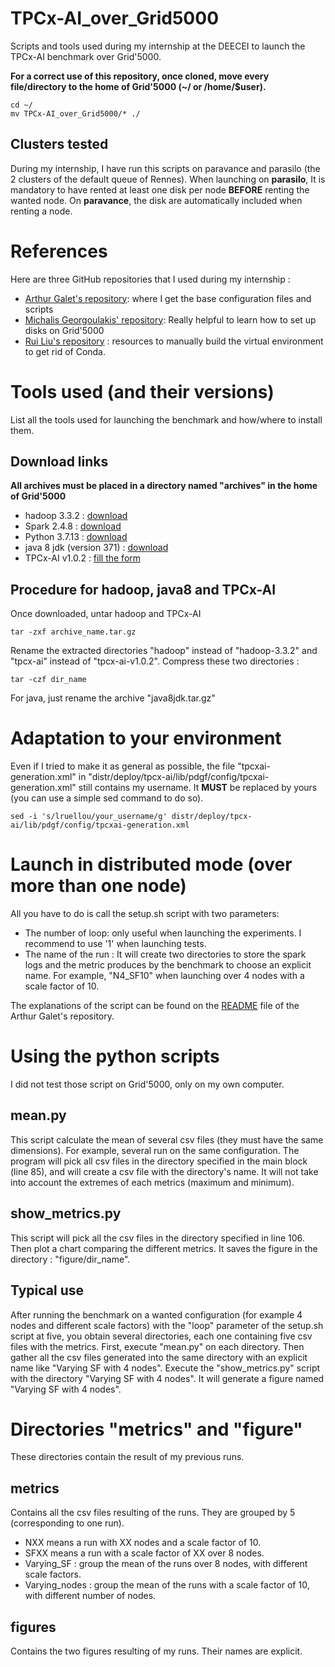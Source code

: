 # TPCx-AI_over_Grid5000
Scripts and tools used during my internship at the DEECEI to launch the TPCx-AI benchmark over Grid'5000.

**For a correct use of this repository, once cloned, move every file/directory to the home of Grid'5000 (~/ or /home/$user).**
```
cd ~/
mv TPCx-AI_over_Grid5000/* ./
```

## Clusters tested
During my internship, I have run this scripts on paravance and parasilo (the 2 clusters of the default queue of Rennes).
When launching on **parasilo**, It is mandatory to have rented at least one disk per node **BEFORE** renting the wanted node.
On **paravance**, the disk are automatically included when renting a node.

# References
Here are three GitHub repositories that I used during my internship :
- [Arthur Galet's repository](https://github.com/ArthurGalet/tpcx-ai-grid5000): where I get the base configuration files and scripts
- [Michalis Georgoulakis' repository](https://github.com/mikegeo98/Grid-5000-TPC-H-over-HDFS-Spark): Really helpful to learn how to set up disks on Grid'5000
- [Rui Liu's repository](https://github.com/csruiliu/tpcxai-supplement/) : resources to manually build the virtual environment to get rid of Conda.

# Tools used (and their versions)
List all the tools used for launching the benchmark and how/where to install them.

## Download links
**All archives must be placed in a directory named "archives" in the home of Grid'5000**
- hadoop 3.3.2 : [download](https://archive.apache.org/dist/hadoop/common/hadoop-3.2.2/hadoop-3.2.2.tar.gz)
- Spark 2.4.8 : [download](https://archive.apache.org/dist/spark/spark-2.4.8/spark-2.4.8.tgz)
- Python 3.7.13 : [download](https://www.python.org/ftp/python/3.7.17/Python-3.7.17.tgz)
- java 8 jdk (version 371) : [download](https://javadl.oracle.com/webapps/download/AutoDL?BundleId=248219_ce59cff5c23f4e2eaf4e778a117d4c5b)
- TPCx-AI v1.0.2 : [fill the form](https://www.tpc.org/TPC_Documents_Current_Versions/download_programs/tools-download-request5.asp?bm_type=TPCX-AI&bm_vers=1.0.2&mode=CURRENT-ONLY)

## Procedure for hadoop, java8 and TPCx-AI
Once downloaded, untar hadoop and TPCx-AI
```
tar -zxf archive_name.tar.gz
```
Rename the extracted directories "hadoop" instead of "hadoop-3.3.2" and "tpcx-ai" instead of "tpcx-ai-v1.0.2".
Compress these two directories :
```
tar -czf dir_name
```
For java, just rename the archive "java8jdk.tar.gz"

# Adaptation to your environment
Even if I tried to make it as general as possible, the file "tpcxai-generation.xml" in "distr/deploy/tpcx-ai/lib/pdgf/config/tpcxai-generation.xml" still contains my username. It **MUST** be replaced by yours (you can use a simple sed command to do so).
```
sed -i 's/lruellou/your_username/g' distr/deploy/tpcx-ai/lib/pdgf/config/tpcxai-generation.xml
```

# Launch in distributed mode (over more than one node)
All you have to do is call the setup.sh script with two parameters:
- The number of loop: only useful when launching the experiments. I recommend to use '1' when launching tests.
- The name of the run : It will create two directories to store the spark logs and the metric produces by the benchmark to choose an explicit name. For example, "N4_SF10" when launching over 4 nodes with a scale factor of 10.

The explanations of the script can be found on the [README](https://github.com/ArthurGalet/tpcx-ai-grid5000#readme) file of the Arthur Galet's repository.

# Using the python scripts
I did not test those script on Grid'5000, only on my own computer.

## mean.py
This script calculate the mean of several csv files (they must have the same dimensions). For example, several run on the same configuration. The program will pick all csv files in the directory specified in the main block (line 85), and will create a csv file with the directory's name.
It will not take into account the extremes of each metrics (maximum and minimum).

## show_metrics.py
This script will pick all the csv files in the directory specified in line 106. Then plot a chart comparing the different metrics. It saves the figure in the directory : "figure/dir_name".

## Typical use
After running the benchmark on a wanted configuration (for example 4 nodes and different scale factors) with the "loop" parameter of the setup.sh script at five, you obtain several directories, each one containing five csv files with the metrics.
First, execute "mean.py" on each directory. Then gather all the csv files generated into the same directory with an explicit name like "Varying SF with 4 nodes".
Execute the "show_metrics.py" script with the directory "Varying SF with 4 nodes". It will generate a figure named "Varying SF with 4 nodes".

# Directories "metrics" and "figure"
These directories contain the result of my previous runs.

## metrics
Contains all the csv files resulting of the runs. They are grouped by 5 (corresponding to one run).
- NXX means a run with XX nodes and a scale factor of 10.
- SFXX means a run with a scale factor of XX over 8 nodes.
- Varying_SF : group the mean of the runs over 8 nodes, with different scale factors.
- Varying_nodes : group the mean of the runs with a scale factor of 10, with different number of nodes.

## figures
Contains the two figures resulting of my runs. Their names are explicit.


